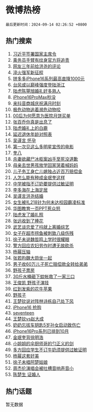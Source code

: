 # 微博热榜

`最后更新时间：2024-09-14 02:26:52 +0800`

## 热门搜索

1. [习近平签署国家主席令](https://m.weibo.cn/search?containerid=100103type%3D1%26t%3D10%26q%3D%23%E4%B9%A0%E8%BF%91%E5%B9%B3%E7%AD%BE%E7%BD%B2%E5%9B%BD%E5%AE%B6%E4%B8%BB%E5%B8%AD%E4%BB%A4%23&stream_entry_id=51&isnewpage=1&extparam=seat%3D1%26q%3D%2523%25E4%25B9%25A0%25E8%25BF%2591%25E5%25B9%25B3%25E7%25AD%25BE%25E7%25BD%25B2%25E5%259B%25BD%25E5%25AE%25B6%25E4%25B8%25BB%25E5%25B8%25AD%25E4%25BB%25A4%2523%26pos%3D0%26cate%3D10103%26filter_type%3Drealtimehot%26stream_entry_id%3D51%26c_type%3D51%26dgr%3D0%26display_time%3D1726252011%26pre_seqid%3D17262520118580123520977)
1. [乘务员手臂有纹身官方将追责](https://m.weibo.cn/search?containerid=100103type%3D1%26t%3D10%26q%3D%23%E4%B9%98%E5%8A%A1%E5%91%98%E6%89%8B%E8%87%82%E6%9C%89%E7%BA%B9%E8%BA%AB%E5%AE%98%E6%96%B9%E5%B0%86%E8%BF%BD%E8%B4%A3%23&stream_entry_id=31&isnewpage=1&extparam=seat%3D1%26pos%3D0%26lcate%3D5001%26band_rank%3D1%26stream_entry_id%3D31%26realpos%3D1%26q%3D%2523%25E4%25B9%2598%25E5%258A%25A1%25E5%2591%2598%25E6%2589%258B%25E8%2587%2582%25E6%259C%2589%25E7%25BA%25B9%25E8%25BA%25AB%25E5%25AE%2598%25E6%2596%25B9%25E5%25B0%2586%25E8%25BF%25BD%25E8%25B4%25A3%2523%26dgr%3D0%26filter_type%3Drealtimehot%26flag%3D2%26c_type%3D31%26cate%3D5001%26display_time%3D1726252011%26pre_seqid%3D17262520118580123520977)
1. [网友三年前给洪尧的评论](https://m.weibo.cn/search?containerid=100103type%3D1%26t%3D10%26q%3D%23%E7%BD%91%E5%8F%8B%E4%B8%89%E5%B9%B4%E5%89%8D%E7%BB%99%E6%B4%AA%E5%B0%A7%E7%9A%84%E8%AF%84%E8%AE%BA%23&stream_entry_id=31&isnewpage=1&extparam=seat%3D1%26pos%3D1%26lcate%3D5001%26band_rank%3D2%26stream_entry_id%3D31%26realpos%3D2%26q%3D%2523%25E7%25BD%2591%25E5%258F%258B%25E4%25B8%2589%25E5%25B9%25B4%25E5%2589%258D%25E7%25BB%2599%25E6%25B4%25AA%25E5%25B0%25A7%25E7%259A%2584%25E8%25AF%2584%25E8%25AE%25BA%2523%26dgr%3D0%26filter_type%3Drealtimehot%26flag%3D2%26c_type%3D31%26cate%3D5001%26display_time%3D1726252011%26pre_seqid%3D17262520118580123520977)
1. [淬火强军新征程](https://m.weibo.cn/search?containerid=100103type%3D1%26t%3D10%26q%3D%23%E6%B7%AC%E7%81%AB%E5%BC%BA%E5%86%9B%E6%96%B0%E5%BE%81%E7%A8%8B%23&stream_entry_id=31&isnewpage=1&extparam=seat%3D1%26pos%3D2%26lcate%3D5001%26band_rank%3D3%26stream_entry_id%3D31%26realpos%3D3%26q%3D%2523%25E6%25B7%25AC%25E7%2581%25AB%25E5%25BC%25BA%25E5%2586%259B%25E6%2596%25B0%25E5%25BE%2581%25E7%25A8%258B%2523%26dgr%3D0%26filter_type%3Drealtimehot%26flag%3D0%26c_type%3D31%26cate%3D5001%26display_time%3D1726252011%26pre_seqid%3D17262520118580123520977)
1. [拼多多iPhone16系列最高直降1000元](https://m.weibo.cn/search?containerid=100103type%3D1%26t%3D10%26q%3D%23%E6%8B%BC%E5%A4%9A%E5%A4%9AiPhone16%E7%B3%BB%E5%88%97%E6%9C%80%E9%AB%98%E7%9B%B4%E9%99%8D1000%E5%85%83%23&stream_entry_id=31&isnewpage=1&extparam=seat%3D1%26pos%3D3%26lcate%3D5001%26band_rank%3D4%26stream_entry_id%3D31%26is_ad_pos%3D1%26q%3D%2523%25E6%258B%25BC%25E5%25A4%259A%25E5%25A4%259AiPhone16%25E7%25B3%25BB%25E5%2588%2597%25E6%259C%2580%25E9%25AB%2598%25E7%259B%25B4%25E9%2599%258D1000%25E5%2585%2583%2523%26dgr%3D0%26adid%3D255304%26filter_type%3Drealtimehot%26cate%3D5001%26c_type%3D31%26topic_ad%3D1%26display_time%3D1726252011%26pre_seqid%3D17262520118580123520977)
1. [台风或以巅峰强度登陆浙江](https://m.weibo.cn/search?containerid=100103type%3D1%26t%3D10%26q%3D%23%E5%8F%B0%E9%A3%8E%E6%88%96%E4%BB%A5%E5%B7%85%E5%B3%B0%E5%BC%BA%E5%BA%A6%E7%99%BB%E9%99%86%E6%B5%99%E6%B1%9F%23&stream_entry_id=31&isnewpage=1&extparam=seat%3D1%26pos%3D4%26lcate%3D5001%26band_rank%3D4%26stream_entry_id%3D31%26realpos%3D4%26q%3D%2523%25E5%258F%25B0%25E9%25A3%258E%25E6%2588%2596%25E4%25BB%25A5%25E5%25B7%2585%25E5%25B3%25B0%25E5%25BC%25BA%25E5%25BA%25A6%25E7%2599%25BB%25E9%2599%2586%25E6%25B5%2599%25E6%25B1%259F%2523%26dgr%3D0%26filter_type%3Drealtimehot%26flag%3D0%26c_type%3D31%26cate%3D5001%26display_time%3D1726252011%26pre_seqid%3D17262520118580123520977)
1. [陆虎陈曌旭婚礼好多熟人](https://m.weibo.cn/search?containerid=100103type%3D1%26t%3D10%26q%3D%23%E9%99%86%E8%99%8E%E9%99%88%E6%9B%8C%E6%97%AD%E5%A9%9A%E7%A4%BC%E5%A5%BD%E5%A4%9A%E7%86%9F%E4%BA%BA%23&stream_entry_id=31&isnewpage=1&extparam=seat%3D1%26pos%3D5%26lcate%3D5001%26band_rank%3D5%26stream_entry_id%3D31%26realpos%3D5%26q%3D%2523%25E9%2599%2586%25E8%2599%258E%25E9%2599%2588%25E6%259B%258C%25E6%2597%25AD%25E5%25A9%259A%25E7%25A4%25BC%25E5%25A5%25BD%25E5%25A4%259A%25E7%2586%259F%25E4%25BA%25BA%2523%26dgr%3D0%26filter_type%3Drealtimehot%26flag%3D16%26c_type%3D31%26cate%3D5001%26display_time%3D1726252011%26pre_seqid%3D17262520118580123520977)
1. [iPhone16ProMax秒没](https://m.weibo.cn/search?containerid=100103type%3D1%26t%3D10%26q%3D%23iPhone16ProMax%E7%A7%92%E6%B2%A1%23&stream_entry_id=31&isnewpage=1&extparam=seat%3D1%26pos%3D6%26lcate%3D5001%26band_rank%3D6%26stream_entry_id%3D31%26realpos%3D6%26q%3D%2523iPhone16ProMax%25E7%25A7%2592%25E6%25B2%25A1%2523%26dgr%3D0%26filter_type%3Drealtimehot%26flag%3D0%26c_type%3D31%26cate%3D5001%26display_time%3D1726252011%26pre_seqid%3D17262520118580123520977)
1. [来抖音商城庆祝满月时刻](https://m.weibo.cn/search?containerid=100103type%3D1%26t%3D10%26q%3D%23%E6%9D%A5%E6%8A%96%E9%9F%B3%E5%95%86%E5%9F%8E%E5%BA%86%E7%A5%9D%E6%BB%A1%E6%9C%88%E6%97%B6%E5%88%BB%23&stream_entry_id=31&isnewpage=1&extparam=seat%3D1%26pos%3D7%26lcate%3D5001%26band_rank%3D7%26stream_entry_id%3D31%26is_ad_pos%3D1%26q%3D%2523%25E6%259D%25A5%25E6%258A%2596%25E9%259F%25B3%25E5%2595%2586%25E5%259F%258E%25E5%25BA%2586%25E7%25A5%259D%25E6%25BB%25A1%25E6%259C%2588%25E6%2597%25B6%25E5%2588%25BB%2523%26dgr%3D0%26adid%3D254978%26filter_type%3Drealtimehot%26cate%3D5001%26c_type%3D31%26topic_ad%3D1%26display_time%3D1726252011%26pre_seqid%3D17262520118580123520977)
1. [极危动物追着濒危动物咬](https://m.weibo.cn/search?containerid=100103type%3D1%26t%3D10%26q%3D%23%E6%9E%81%E5%8D%B1%E5%8A%A8%E7%89%A9%E8%BF%BD%E7%9D%80%E6%BF%92%E5%8D%B1%E5%8A%A8%E7%89%A9%E5%92%AC%23&stream_entry_id=31&isnewpage=1&extparam=seat%3D1%26pos%3D8%26lcate%3D5001%26band_rank%3D7%26stream_entry_id%3D31%26realpos%3D7%26q%3D%2523%25E6%259E%2581%25E5%258D%25B1%25E5%258A%25A8%25E7%2589%25A9%25E8%25BF%25BD%25E7%259D%2580%25E6%25BF%2592%25E5%258D%25B1%25E5%258A%25A8%25E7%2589%25A9%25E5%2592%25AC%2523%26dgr%3D0%26filter_type%3Drealtimehot%26flag%3D1%26c_type%3D31%26cate%3D5001%26display_time%3D1726252011%26pre_seqid%3D17262520118580123520977)
1. [00后为何愿意为医院月饼买单](https://m.weibo.cn/search?containerid=100103type%3D1%26t%3D10%26q%3D%2300%E5%90%8E%E4%B8%BA%E4%BD%95%E6%84%BF%E6%84%8F%E4%B8%BA%E5%8C%BB%E9%99%A2%E6%9C%88%E9%A5%BC%E4%B9%B0%E5%8D%95%23&stream_entry_id=31&isnewpage=1&extparam=seat%3D1%26pos%3D9%26lcate%3D5001%26band_rank%3D8%26stream_entry_id%3D31%26realpos%3D8%26q%3D%252300%25E5%2590%258E%25E4%25B8%25BA%25E4%25BD%2595%25E6%2584%25BF%25E6%2584%258F%25E4%25B8%25BA%25E5%258C%25BB%25E9%2599%25A2%25E6%259C%2588%25E9%25A5%25BC%25E4%25B9%25B0%25E5%258D%2595%2523%26dgr%3D0%26filter_type%3Drealtimehot%26flag%3D0%26c_type%3D31%26cate%3D5001%26display_time%3D1726252011%26pre_seqid%3D17262520118580123520977)
1. [张百乔你真是出息了](https://m.weibo.cn/search?containerid=100103type%3D1%26t%3D10%26q%3D%E5%BC%A0%E7%99%BE%E4%B9%94%E4%BD%A0%E7%9C%9F%E6%98%AF%E5%87%BA%E6%81%AF%E4%BA%86&stream_entry_id=31&isnewpage=1&extparam=seat%3D1%26pos%3D10%26lcate%3D5001%26band_rank%3D9%26stream_entry_id%3D31%26realpos%3D9%26q%3D%25E5%25BC%25A0%25E7%2599%25BE%25E4%25B9%2594%25E4%25BD%25A0%25E7%259C%259F%25E6%2598%25AF%25E5%2587%25BA%25E6%2581%25AF%25E4%25BA%2586%26dgr%3D0%26filter_type%3Drealtimehot%26flag%3D2%26c_type%3D31%26cate%3D5001%26display_time%3D1726252011%26pre_seqid%3D17262520118580123520977)
1. [陆虎婚礼上的白鹿](https://m.weibo.cn/search?containerid=100103type%3D1%26t%3D10%26q%3D%23%E9%99%86%E8%99%8E%E5%A9%9A%E7%A4%BC%E4%B8%8A%E7%9A%84%E7%99%BD%E9%B9%BF%23&stream_entry_id=31&isnewpage=1&extparam=seat%3D1%26pos%3D11%26lcate%3D5001%26band_rank%3D10%26stream_entry_id%3D31%26realpos%3D10%26q%3D%2523%25E9%2599%2586%25E8%2599%258E%25E5%25A9%259A%25E7%25A4%25BC%25E4%25B8%258A%25E7%259A%2584%25E7%2599%25BD%25E9%25B9%25BF%2523%26dgr%3D0%26filter_type%3Drealtimehot%26flag%3D0%26c_type%3D31%26cate%3D5001%26display_time%3D1726252011%26pre_seqid%3D17262520118580123520977)
1. [延迟退休年龄对照表](https://m.weibo.cn/search?containerid=100103type%3D1%26t%3D10%26q%3D%23%E5%BB%B6%E8%BF%9F%E9%80%80%E4%BC%91%E5%B9%B4%E9%BE%84%E5%AF%B9%E7%85%A7%E8%A1%A8%23&stream_entry_id=31&isnewpage=1&extparam=seat%3D1%26pos%3D12%26lcate%3D5001%26band_rank%3D11%26stream_entry_id%3D31%26realpos%3D11%26q%3D%2523%25E5%25BB%25B6%25E8%25BF%259F%25E9%2580%2580%25E4%25BC%2591%25E5%25B9%25B4%25E9%25BE%2584%25E5%25AF%25B9%25E7%2585%25A7%25E8%25A1%25A8%2523%26dgr%3D0%26filter_type%3Drealtimehot%26flag%3D0%26c_type%3D31%26cate%3D5001%26display_time%3D1726252011%26pre_seqid%3D17262520118580123520977)
1. [吴谨言 怀孕](https://m.weibo.cn/search?containerid=100103type%3D1%26t%3D10%26q%3D%E5%90%B4%E8%B0%A8%E8%A8%80+%E6%80%80%E5%AD%95&stream_entry_id=31&isnewpage=1&extparam=seat%3D1%26pos%3D13%26lcate%3D5001%26band_rank%3D12%26stream_entry_id%3D31%26realpos%3D12%26q%3D%25E5%2590%25B4%25E8%25B0%25A8%25E8%25A8%2580%2520%25E6%2580%2580%25E5%25AD%2595%26dgr%3D0%26filter_type%3Drealtimehot%26flag%3D2%26c_type%3D31%26cate%3D5001%26display_time%3D1726252011%26pre_seqid%3D17262520118580123520977)
1. [第一次见这么多明星宣传的电影](https://m.weibo.cn/search?containerid=100103type%3D1%26t%3D10%26q%3D%23%E7%AC%AC%E4%B8%80%E6%AC%A1%E8%A7%81%E8%BF%99%E4%B9%88%E5%A4%9A%E6%98%8E%E6%98%9F%E5%AE%A3%E4%BC%A0%E7%9A%84%E7%94%B5%E5%BD%B1%23&stream_entry_id=31&isnewpage=1&extparam=seat%3D1%26pos%3D14%26lcate%3D5001%26band_rank%3D13%26stream_entry_id%3D31%26realpos%3D13%26q%3D%2523%25E7%25AC%25AC%25E4%25B8%2580%25E6%25AC%25A1%25E8%25A7%2581%25E8%25BF%2599%25E4%25B9%2588%25E5%25A4%259A%25E6%2598%258E%25E6%2598%259F%25E5%25AE%25A3%25E4%25BC%25A0%25E7%259A%2584%25E7%2594%25B5%25E5%25BD%25B1%2523%26dgr%3D0%26filter_type%3Drealtimehot%26flag%3D1%26c_type%3D31%26cate%3D5001%26display_time%3D1726252011%26pre_seqid%3D17262520118580123520977)
1. [奎八](https://m.weibo.cn/search?containerid=100103type%3D1%26t%3D10%26q%3D%E5%A5%8E%E5%85%AB&stream_entry_id=31&isnewpage=1&extparam=seat%3D1%26pos%3D15%26lcate%3D5001%26band_rank%3D14%26stream_entry_id%3D31%26realpos%3D14%26q%3D%25E5%25A5%258E%25E5%2585%25AB%26dgr%3D0%26filter_type%3Drealtimehot%26flag%3D0%26c_type%3D31%26cate%3D5001%26display_time%3D1726252011%26pre_seqid%3D17262520118580123520977)
1. [杀妻欲藏尸冰柜案凶手至死没道歉](https://m.weibo.cn/search?containerid=100103type%3D1%26t%3D10%26q%3D%23%E6%9D%80%E5%A6%BB%E6%AC%B2%E8%97%8F%E5%B0%B8%E5%86%B0%E6%9F%9C%E6%A1%88%E5%87%B6%E6%89%8B%E8%87%B3%E6%AD%BB%E6%B2%A1%E9%81%93%E6%AD%89%23&stream_entry_id=31&isnewpage=1&extparam=seat%3D1%26pos%3D16%26lcate%3D5001%26band_rank%3D15%26stream_entry_id%3D31%26realpos%3D15%26q%3D%2523%25E6%259D%2580%25E5%25A6%25BB%25E6%25AC%25B2%25E8%2597%258F%25E5%25B0%25B8%25E5%2586%25B0%25E6%259F%259C%25E6%25A1%2588%25E5%2587%25B6%25E6%2589%258B%25E8%2587%25B3%25E6%25AD%25BB%25E6%25B2%25A1%25E9%2581%2593%25E6%25AD%2589%2523%26dgr%3D0%26filter_type%3Drealtimehot%26flag%3D0%26c_type%3D31%26cate%3D5001%26display_time%3D1726252011%26pre_seqid%3D17262520118580123520977)
1. [母亲去世男孩放学回家哭着喊妈妈](https://m.weibo.cn/search?containerid=100103type%3D1%26t%3D10%26q%3D%23%E6%AF%8D%E4%BA%B2%E5%8E%BB%E4%B8%96%E7%94%B7%E5%AD%A9%E6%94%BE%E5%AD%A6%E5%9B%9E%E5%AE%B6%E5%93%AD%E7%9D%80%E5%96%8A%E5%A6%88%E5%A6%88%23&stream_entry_id=31&isnewpage=1&extparam=seat%3D1%26pos%3D17%26lcate%3D5001%26band_rank%3D16%26stream_entry_id%3D31%26realpos%3D16%26q%3D%2523%25E6%25AF%258D%25E4%25BA%25B2%25E5%258E%25BB%25E4%25B8%2596%25E7%2594%25B7%25E5%25AD%25A9%25E6%2594%25BE%25E5%25AD%25A6%25E5%259B%259E%25E5%25AE%25B6%25E5%2593%25AD%25E7%259D%2580%25E5%2596%258A%25E5%25A6%2588%25E5%25A6%2588%2523%26dgr%3D0%26filter_type%3Drealtimehot%26flag%3D32768%26c_type%3D31%26cate%3D5001%26display_time%3D1726252011%26pre_seqid%3D17262520118580123520977)
1. [儿子务工身亡儿媳独占近百万赔偿金](https://m.weibo.cn/search?containerid=100103type%3D1%26t%3D10%26q%3D%23%E5%84%BF%E5%AD%90%E5%8A%A1%E5%B7%A5%E8%BA%AB%E4%BA%A1%E5%84%BF%E5%AA%B3%E7%8B%AC%E5%8D%A0%E8%BF%91%E7%99%BE%E4%B8%87%E8%B5%94%E5%81%BF%E9%87%91%23&stream_entry_id=31&isnewpage=1&extparam=seat%3D1%26pos%3D18%26lcate%3D5001%26band_rank%3D17%26stream_entry_id%3D31%26realpos%3D17%26q%3D%2523%25E5%2584%25BF%25E5%25AD%2590%25E5%258A%25A1%25E5%25B7%25A5%25E8%25BA%25AB%25E4%25BA%25A1%25E5%2584%25BF%25E5%25AA%25B3%25E7%258B%25AC%25E5%258D%25A0%25E8%25BF%2591%25E7%2599%25BE%25E4%25B8%2587%25E8%25B5%2594%25E5%2581%25BF%25E9%2587%2591%2523%26dgr%3D0%26filter_type%3Drealtimehot%26flag%3D0%26c_type%3D31%26cate%3D5001%26display_time%3D1726252011%26pre_seqid%3D17262520118580123520977)
1. [人怎么能有种成金珉奎这样](https://m.weibo.cn/search?containerid=100103type%3D1%26t%3D10%26q%3D%E4%BA%BA%E6%80%8E%E4%B9%88%E8%83%BD%E6%9C%89%E7%A7%8D%E6%88%90%E9%87%91%E7%8F%89%E5%A5%8E%E8%BF%99%E6%A0%B7&stream_entry_id=31&isnewpage=1&extparam=seat%3D1%26pos%3D19%26lcate%3D5001%26band_rank%3D18%26stream_entry_id%3D31%26realpos%3D18%26q%3D%25E4%25BA%25BA%25E6%2580%258E%25E4%25B9%2588%25E8%2583%25BD%25E6%259C%2589%25E7%25A7%258D%25E6%2588%2590%25E9%2587%2591%25E7%258F%2589%25E5%25A5%258E%25E8%25BF%2599%25E6%25A0%25B7%26dgr%3D0%26filter_type%3Drealtimehot%26flag%3D0%26c_type%3D31%26cate%3D5001%26display_time%3D1726252011%26pre_seqid%3D17262520118580123520977)
1. [中学被指不订奶要提供过敏证明](https://m.weibo.cn/search?containerid=100103type%3D1%26t%3D10%26q%3D%23%E4%B8%AD%E5%AD%A6%E8%A2%AB%E6%8C%87%E4%B8%8D%E8%AE%A2%E5%A5%B6%E8%A6%81%E6%8F%90%E4%BE%9B%E8%BF%87%E6%95%8F%E8%AF%81%E6%98%8E%23&stream_entry_id=31&isnewpage=1&extparam=seat%3D1%26pos%3D20%26lcate%3D5001%26band_rank%3D19%26stream_entry_id%3D31%26realpos%3D19%26q%3D%2523%25E4%25B8%25AD%25E5%25AD%25A6%25E8%25A2%25AB%25E6%258C%2587%25E4%25B8%258D%25E8%25AE%25A2%25E5%25A5%25B6%25E8%25A6%2581%25E6%258F%2590%25E4%25BE%259B%25E8%25BF%2587%25E6%2595%258F%25E8%25AF%2581%25E6%2598%258E%2523%26dgr%3D0%26filter_type%3Drealtimehot%26flag%3D0%26c_type%3D31%26cate%3D5001%26display_time%3D1726252011%26pre_seqid%3D17262520118580123520977)
1. [李多海在上海定居](https://m.weibo.cn/search?containerid=100103type%3D1%26t%3D10%26q%3D%23%E6%9D%8E%E5%A4%9A%E6%B5%B7%E5%9C%A8%E4%B8%8A%E6%B5%B7%E5%AE%9A%E5%B1%85%23&stream_entry_id=31&isnewpage=1&extparam=seat%3D1%26pos%3D21%26lcate%3D5001%26band_rank%3D20%26stream_entry_id%3D31%26realpos%3D20%26q%3D%2523%25E6%259D%258E%25E5%25A4%259A%25E6%25B5%25B7%25E5%259C%25A8%25E4%25B8%258A%25E6%25B5%25B7%25E5%25AE%259A%25E5%25B1%2585%2523%26dgr%3D0%26filter_type%3Drealtimehot%26flag%3D0%26c_type%3D31%26cate%3D5001%26display_time%3D1726252011%26pre_seqid%3D17262520118580123520977)
1. [吴谨言洪尧结婚](https://m.weibo.cn/search?containerid=100103type%3D1%26t%3D10%26q%3D%23%E5%90%B4%E8%B0%A8%E8%A8%80%E6%B4%AA%E5%B0%A7%E7%BB%93%E5%A9%9A%23&stream_entry_id=31&isnewpage=1&extparam=seat%3D1%26pos%3D22%26lcate%3D5001%26band_rank%3D21%26stream_entry_id%3D31%26realpos%3D21%26q%3D%2523%25E5%2590%25B4%25E8%25B0%25A8%25E8%25A8%2580%25E6%25B4%25AA%25E5%25B0%25A7%25E7%25BB%2593%25E5%25A9%259A%2523%26dgr%3D0%26filter_type%3Drealtimehot%26flag%3D0%26c_type%3D31%26cate%3D5001%26display_time%3D1726252011%26pre_seqid%3D17262520118580123520977)
1. [女生被扎218针为何未达校园霸凌标准](https://m.weibo.cn/search?containerid=100103type%3D1%26t%3D10%26q%3D%23%E5%A5%B3%E7%94%9F%E8%A2%AB%E6%89%8E218%E9%92%88%E4%B8%BA%E4%BD%95%E6%9C%AA%E8%BE%BE%E6%A0%A1%E5%9B%AD%E9%9C%B8%E5%87%8C%E6%A0%87%E5%87%86%23&stream_entry_id=31&isnewpage=1&extparam=seat%3D1%26pos%3D23%26lcate%3D5001%26band_rank%3D22%26stream_entry_id%3D31%26realpos%3D22%26q%3D%2523%25E5%25A5%25B3%25E7%2594%259F%25E8%25A2%25AB%25E6%2589%258E218%25E9%2592%2588%25E4%25B8%25BA%25E4%25BD%2595%25E6%259C%25AA%25E8%25BE%25BE%25E6%25A0%25A1%25E5%259B%25AD%25E9%259C%25B8%25E5%2587%258C%25E6%25A0%2587%25E5%2587%2586%2523%26dgr%3D0%26filter_type%3Drealtimehot%26flag%3D1%26c_type%3D31%26cate%3D5001%26display_time%3D1726252011%26pre_seqid%3D17262520118580123520977)
1. [华图教育一页PPT惹众怒](https://m.weibo.cn/search?containerid=100103type%3D1%26t%3D10%26q%3D%23%E5%8D%8E%E5%9B%BE%E6%95%99%E8%82%B2%E4%B8%80%E9%A1%B5PPT%E6%83%B9%E4%BC%97%E6%80%92%23&stream_entry_id=31&isnewpage=1&extparam=seat%3D1%26pos%3D24%26lcate%3D5001%26band_rank%3D23%26stream_entry_id%3D31%26realpos%3D23%26q%3D%2523%25E5%258D%258E%25E5%259B%25BE%25E6%2595%2599%25E8%2582%25B2%25E4%25B8%2580%25E9%25A1%25B5PPT%25E6%2583%25B9%25E4%25BC%2597%25E6%2580%2592%2523%26dgr%3D0%26filter_type%3Drealtimehot%26flag%3D0%26c_type%3D31%26cate%3D5001%26display_time%3D1726252011%26pre_seqid%3D17262520118580123520977)
1. [陆虎发了婚礼照](https://m.weibo.cn/search?containerid=100103type%3D1%26t%3D10%26q%3D%23%E9%99%86%E8%99%8E%E5%8F%91%E4%BA%86%E5%A9%9A%E7%A4%BC%E7%85%A7%23&stream_entry_id=31&isnewpage=1&extparam=seat%3D1%26pos%3D25%26lcate%3D5001%26band_rank%3D24%26stream_entry_id%3D31%26realpos%3D24%26q%3D%2523%25E9%2599%2586%25E8%2599%258E%25E5%258F%2591%25E4%25BA%2586%25E5%25A9%259A%25E7%25A4%25BC%25E7%2585%25A7%2523%26dgr%3D0%26filter_type%3Drealtimehot%26flag%3D0%26c_type%3D31%26cate%3D5001%26display_time%3D1726252011%26pre_seqid%3D17262520118580123520977)
1. [张远收到了捧花](https://m.weibo.cn/search?containerid=100103type%3D1%26t%3D10%26q%3D%23%E5%BC%A0%E8%BF%9C%E6%94%B6%E5%88%B0%E4%BA%86%E6%8D%A7%E8%8A%B1%23&stream_entry_id=31&isnewpage=1&extparam=seat%3D1%26pos%3D26%26lcate%3D5001%26band_rank%3D25%26stream_entry_id%3D31%26realpos%3D25%26q%3D%2523%25E5%25BC%25A0%25E8%25BF%259C%25E6%2594%25B6%25E5%2588%25B0%25E4%25BA%2586%25E6%258D%25A7%25E8%258A%25B1%2523%26dgr%3D0%26filter_type%3Drealtimehot%26flag%3D0%26c_type%3D31%26cate%3D5001%26display_time%3D1726252011%26pre_seqid%3D17262520118580123520977)
1. [武艺谈恋爱了吗就上离婚综艺](https://m.weibo.cn/search?containerid=100103type%3D1%26t%3D10%26q%3D%E6%AD%A6%E8%89%BA%E8%B0%88%E6%81%8B%E7%88%B1%E4%BA%86%E5%90%97%E5%B0%B1%E4%B8%8A%E7%A6%BB%E5%A9%9A%E7%BB%BC%E8%89%BA&stream_entry_id=31&isnewpage=1&extparam=seat%3D1%26pos%3D27%26lcate%3D5001%26band_rank%3D26%26stream_entry_id%3D31%26realpos%3D26%26q%3D%25E6%25AD%25A6%25E8%2589%25BA%25E8%25B0%2588%25E6%2581%258B%25E7%2588%25B1%25E4%25BA%2586%25E5%2590%2597%25E5%25B0%25B1%25E4%25B8%258A%25E7%25A6%25BB%25E5%25A9%259A%25E7%25BB%25BC%25E8%2589%25BA%26dgr%3D0%26filter_type%3Drealtimehot%26flag%3D0%26c_type%3D31%26cate%3D5001%26display_time%3D1726252011%26pre_seqid%3D17262520118580123520977)
1. [女子在超市捞鱼被刺致八级伤残](https://m.weibo.cn/search?containerid=100103type%3D1%26t%3D10%26q%3D%23%E5%A5%B3%E5%AD%90%E5%9C%A8%E8%B6%85%E5%B8%82%E6%8D%9E%E9%B1%BC%E8%A2%AB%E5%88%BA%E8%87%B4%E5%85%AB%E7%BA%A7%E4%BC%A4%E6%AE%8B%23&stream_entry_id=31&isnewpage=1&extparam=seat%3D1%26pos%3D28%26lcate%3D5001%26band_rank%3D27%26stream_entry_id%3D31%26realpos%3D27%26q%3D%2523%25E5%25A5%25B3%25E5%25AD%2590%25E5%259C%25A8%25E8%25B6%2585%25E5%25B8%2582%25E6%258D%259E%25E9%25B1%25BC%25E8%25A2%25AB%25E5%2588%25BA%25E8%2587%25B4%25E5%2585%25AB%25E7%25BA%25A7%25E4%25BC%25A4%25E6%25AE%258B%2523%26dgr%3D0%26filter_type%3Drealtimehot%26flag%3D0%26c_type%3D31%26cate%3D5001%26display_time%3D1726252011%26pre_seqid%3D17262520118580123520977)
1. [徐子未说魏哲鸣上学时很耀眼](https://m.weibo.cn/search?containerid=100103type%3D1%26t%3D10%26q%3D%23%E5%BE%90%E5%AD%90%E6%9C%AA%E8%AF%B4%E9%AD%8F%E5%93%B2%E9%B8%A3%E4%B8%8A%E5%AD%A6%E6%97%B6%E5%BE%88%E8%80%80%E7%9C%BC%23&stream_entry_id=31&isnewpage=1&extparam=seat%3D1%26pos%3D29%26lcate%3D5001%26band_rank%3D28%26stream_entry_id%3D31%26realpos%3D28%26q%3D%2523%25E5%25BE%2590%25E5%25AD%2590%25E6%259C%25AA%25E8%25AF%25B4%25E9%25AD%258F%25E5%2593%25B2%25E9%25B8%25A3%25E4%25B8%258A%25E5%25AD%25A6%25E6%2597%25B6%25E5%25BE%2588%25E8%2580%2580%25E7%259C%25BC%2523%26dgr%3D0%26filter_type%3Drealtimehot%26flag%3D0%26c_type%3D31%26cate%3D5001%26display_time%3D1726252011%26pre_seqid%3D17262520118580123520977)
1. [警方回应农妇劳作时遭无故砍杀](https://m.weibo.cn/search?containerid=100103type%3D1%26t%3D10%26q%3D%23%E8%AD%A6%E6%96%B9%E5%9B%9E%E5%BA%94%E5%86%9C%E5%A6%87%E5%8A%B3%E4%BD%9C%E6%97%B6%E9%81%AD%E6%97%A0%E6%95%85%E7%A0%8D%E6%9D%80%23&stream_entry_id=31&isnewpage=1&extparam=seat%3D1%26pos%3D30%26lcate%3D5001%26band_rank%3D29%26stream_entry_id%3D31%26realpos%3D29%26q%3D%2523%25E8%25AD%25A6%25E6%2596%25B9%25E5%259B%259E%25E5%25BA%2594%25E5%2586%259C%25E5%25A6%2587%25E5%258A%25B3%25E4%25BD%259C%25E6%2597%25B6%25E9%2581%25AD%25E6%2597%25A0%25E6%2595%2585%25E7%25A0%258D%25E6%259D%2580%2523%26dgr%3D0%26filter_type%3Drealtimehot%26flag%3D0%26c_type%3D31%26cate%3D5001%26display_time%3D1726252011%26pre_seqid%3D17262520118580123520977)
1. [杨幂压轴](https://m.weibo.cn/search?containerid=100103type%3D1%26t%3D10%26q%3D%E6%9D%A8%E5%B9%82%E5%8E%8B%E8%BD%B4&stream_entry_id=31&isnewpage=1&extparam=seat%3D1%26pos%3D31%26lcate%3D5001%26band_rank%3D30%26stream_entry_id%3D31%26realpos%3D30%26q%3D%25E6%259D%25A8%25E5%25B9%2582%25E5%258E%258B%25E8%25BD%25B4%26dgr%3D0%26filter_type%3Drealtimehot%26flag%3D0%26c_type%3D31%26cate%3D5001%26display_time%3D1726252011%26pre_seqid%3D17262520118580123520977)
1. [张若昀魏大勋坐一起](https://m.weibo.cn/search?containerid=100103type%3D1%26t%3D10%26q%3D%23%E5%BC%A0%E8%8B%A5%E6%98%80%E9%AD%8F%E5%A4%A7%E5%8B%8B%E5%9D%90%E4%B8%80%E8%B5%B7%23&stream_entry_id=31&isnewpage=1&extparam=seat%3D1%26pos%3D32%26lcate%3D5001%26band_rank%3D31%26stream_entry_id%3D31%26realpos%3D31%26q%3D%2523%25E5%25BC%25A0%25E8%258B%25A5%25E6%2598%2580%25E9%25AD%258F%25E5%25A4%25A7%25E5%258B%258B%25E5%259D%2590%25E4%25B8%2580%25E8%25B5%25B7%2523%26dgr%3D0%26filter_type%3Drealtimehot%26flag%3D0%26c_type%3D31%26cate%3D5001%26display_time%3D1726252011%26pre_seqid%3D17262520118580123520977)
1. [男子收60万儿子死亡赔偿款全转给弟弟](https://m.weibo.cn/search?containerid=100103type%3D1%26t%3D10%26q%3D%23%E7%94%B7%E5%AD%90%E6%94%B660%E4%B8%87%E5%84%BF%E5%AD%90%E6%AD%BB%E4%BA%A1%E8%B5%94%E5%81%BF%E6%AC%BE%E5%85%A8%E8%BD%AC%E7%BB%99%E5%BC%9F%E5%BC%9F%23&stream_entry_id=31&isnewpage=1&extparam=seat%3D1%26pos%3D33%26lcate%3D5001%26band_rank%3D32%26stream_entry_id%3D31%26realpos%3D32%26q%3D%2523%25E7%2594%25B7%25E5%25AD%2590%25E6%2594%25B660%25E4%25B8%2587%25E5%2584%25BF%25E5%25AD%2590%25E6%25AD%25BB%25E4%25BA%25A1%25E8%25B5%2594%25E5%2581%25BF%25E6%25AC%25BE%25E5%2585%25A8%25E8%25BD%25AC%25E7%25BB%2599%25E5%25BC%259F%25E5%25BC%259F%2523%26dgr%3D0%26filter_type%3Drealtimehot%26flag%3D0%26c_type%3D31%26cate%3D5001%26display_time%3D1726252011%26pre_seqid%3D17262520118580123520977)
1. [野孩子票房](https://m.weibo.cn/search?containerid=100103type%3D1%26t%3D10%26q%3D%23%E9%87%8E%E5%AD%A9%E5%AD%90%E7%A5%A8%E6%88%BF%23&stream_entry_id=31&isnewpage=1&extparam=seat%3D1%26pos%3D34%26lcate%3D5001%26band_rank%3D33%26stream_entry_id%3D31%26realpos%3D33%26q%3D%2523%25E9%2587%258E%25E5%25AD%25A9%25E5%25AD%2590%25E7%25A5%25A8%25E6%2588%25BF%2523%26dgr%3D0%26filter_type%3Drealtimehot%26flag%3D0%26c_type%3D31%26cate%3D5001%26display_time%3D1726252011%26pre_seqid%3D17262520118580123520977)
1. [30斤水桶砸下蚊帐救了一家三口](https://m.weibo.cn/search?containerid=100103type%3D1%26t%3D10%26q%3D%2330%E6%96%A4%E6%B0%B4%E6%A1%B6%E7%A0%B8%E4%B8%8B%E8%9A%8A%E5%B8%90%E6%95%91%E4%BA%86%E4%B8%80%E5%AE%B6%E4%B8%89%E5%8F%A3%23&stream_entry_id=31&isnewpage=1&extparam=seat%3D1%26pos%3D35%26lcate%3D5001%26band_rank%3D34%26stream_entry_id%3D31%26realpos%3D34%26q%3D%252330%25E6%2596%25A4%25E6%25B0%25B4%25E6%25A1%25B6%25E7%25A0%25B8%25E4%25B8%258B%25E8%259A%258A%25E5%25B8%2590%25E6%2595%2591%25E4%25BA%2586%25E4%25B8%2580%25E5%25AE%25B6%25E4%25B8%2589%25E5%258F%25A3%2523%26dgr%3D0%26filter_type%3Drealtimehot%26flag%3D1%26c_type%3D31%26cate%3D5001%26display_time%3D1726252011%26pre_seqid%3D17262520118580123520977)
1. [王俊凯 野孩子演技](https://m.weibo.cn/search?containerid=100103type%3D1%26t%3D10%26q%3D%E7%8E%8B%E4%BF%8A%E5%87%AF+%E9%87%8E%E5%AD%A9%E5%AD%90%E6%BC%94%E6%8A%80&stream_entry_id=31&isnewpage=1&extparam=seat%3D1%26pos%3D36%26lcate%3D5001%26band_rank%3D35%26stream_entry_id%3D31%26realpos%3D35%26q%3D%25E7%258E%258B%25E4%25BF%258A%25E5%2587%25AF%2520%25E9%2587%258E%25E5%25AD%25A9%25E5%25AD%2590%25E6%25BC%2594%25E6%258A%2580%26dgr%3D0%26filter_type%3Drealtimehot%26flag%3D0%26c_type%3D31%26cate%3D5001%26display_time%3D1726252011%26pre_seqid%3D17262520118580123520977)
1. [红到发紫的花牛苹果](https://m.weibo.cn/search?containerid=100103type%3D1%26t%3D10%26q%3D%23%E7%BA%A2%E5%88%B0%E5%8F%91%E7%B4%AB%E7%9A%84%E8%8A%B1%E7%89%9B%E8%8B%B9%E6%9E%9C%23&stream_entry_id=31&isnewpage=1&extparam=seat%3D1%26pos%3D37%26lcate%3D5001%26band_rank%3D36%26stream_entry_id%3D31%26realpos%3D36%26q%3D%2523%25E7%25BA%25A2%25E5%2588%25B0%25E5%258F%2591%25E7%25B4%25AB%25E7%259A%2584%25E8%258A%25B1%25E7%2589%259B%25E8%258B%25B9%25E6%259E%259C%2523%26dgr%3D0%26filter_type%3Drealtimehot%26flag%3D1%26c_type%3D31%26cate%3D5001%26display_time%3D1726252011%26pre_seqid%3D17262520118580123520977)
1. [野孩子](https://m.weibo.cn/search?containerid=100103type%3D1%26t%3D10%26q%3D%E9%87%8E%E5%AD%A9%E5%AD%90&stream_entry_id=31&isnewpage=1&extparam=seat%3D1%26pos%3D38%26lcate%3D5001%26band_rank%3D37%26stream_entry_id%3D31%26realpos%3D37%26q%3D%25E9%2587%258E%25E5%25AD%25A9%25E5%25AD%2590%26dgr%3D0%26filter_type%3Drealtimehot%26flag%3D0%26c_type%3D31%26cate%3D5001%26display_time%3D1726252011%26pre_seqid%3D17262520118580123520977)
1. [王楚钦说对阵林诗栋自己处下风](https://m.weibo.cn/search?containerid=100103type%3D1%26t%3D10%26q%3D%23%E7%8E%8B%E6%A5%9A%E9%92%A6%E8%AF%B4%E5%AF%B9%E9%98%B5%E6%9E%97%E8%AF%97%E6%A0%8B%E8%87%AA%E5%B7%B1%E5%A4%84%E4%B8%8B%E9%A3%8E%23&stream_entry_id=31&isnewpage=1&extparam=seat%3D1%26pos%3D39%26lcate%3D5001%26band_rank%3D38%26stream_entry_id%3D31%26realpos%3D38%26q%3D%2523%25E7%258E%258B%25E6%25A5%259A%25E9%2592%25A6%25E8%25AF%25B4%25E5%25AF%25B9%25E9%2598%25B5%25E6%259E%2597%25E8%25AF%2597%25E6%25A0%258B%25E8%2587%25AA%25E5%25B7%25B1%25E5%25A4%2584%25E4%25B8%258B%25E9%25A3%258E%2523%26dgr%3D0%26filter_type%3Drealtimehot%26flag%3D0%26c_type%3D31%26cate%3D5001%26display_time%3D1726252011%26pre_seqid%3D17262520118580123520977)
1. [iPhone16 抢购](https://m.weibo.cn/search?containerid=100103type%3D1%26t%3D10%26q%3DiPhone16+%E6%8A%A2%E8%B4%AD&stream_entry_id=31&isnewpage=1&extparam=seat%3D1%26pos%3D40%26lcate%3D5001%26band_rank%3D39%26stream_entry_id%3D31%26realpos%3D39%26q%3DiPhone16%2520%25E6%258A%25A2%25E8%25B4%25AD%26dgr%3D0%26filter_type%3Drealtimehot%26flag%3D0%26c_type%3D31%26cate%3D5001%26display_time%3D1726252011%26pre_seqid%3D17262520118580123520977)
1. [seventeen](https://m.weibo.cn/search?containerid=100103type%3D1%26t%3D10%26q%3Dseventeen&stream_entry_id=31&isnewpage=1&extparam=seat%3D1%26pos%3D41%26lcate%3D5001%26band_rank%3D40%26stream_entry_id%3D31%26realpos%3D40%26q%3Dseventeen%26dgr%3D0%26filter_type%3Drealtimehot%26flag%3D0%26c_type%3D31%26cate%3D5001%26display_time%3D1726252011%26pre_seqid%3D17262520118580123520977)
1. [王楚钦vs赵大成](https://m.weibo.cn/search?containerid=100103type%3D1%26t%3D10%26q%3D%23%E7%8E%8B%E6%A5%9A%E9%92%A6vs%E8%B5%B5%E5%A4%A7%E6%88%90%23&stream_entry_id=31&isnewpage=1&extparam=seat%3D1%26pos%3D42%26lcate%3D5001%26band_rank%3D41%26stream_entry_id%3D31%26realpos%3D41%26q%3D%2523%25E7%258E%258B%25E6%25A5%259A%25E9%2592%25A6vs%25E8%25B5%25B5%25E5%25A4%25A7%25E6%2588%2590%2523%26dgr%3D0%26filter_type%3Drealtimehot%26flag%3D0%26c_type%3D31%26cate%3D5001%26display_time%3D1726252011%26pre_seqid%3D17262520118580123520977)
1. [奶奶忘拔车钥匙5岁孙女启动致伤亡](https://m.weibo.cn/search?containerid=100103type%3D1%26t%3D10%26q%3D%23%E5%A5%B6%E5%A5%B6%E5%BF%98%E6%8B%94%E8%BD%A6%E9%92%A5%E5%8C%995%E5%B2%81%E5%AD%99%E5%A5%B3%E5%90%AF%E5%8A%A8%E8%87%B4%E4%BC%A4%E4%BA%A1%23&stream_entry_id=31&isnewpage=1&extparam=seat%3D1%26pos%3D43%26lcate%3D5001%26band_rank%3D42%26stream_entry_id%3D31%26realpos%3D42%26q%3D%2523%25E5%25A5%25B6%25E5%25A5%25B6%25E5%25BF%2598%25E6%258B%2594%25E8%25BD%25A6%25E9%2592%25A5%25E5%258C%25995%25E5%25B2%2581%25E5%25AD%2599%25E5%25A5%25B3%25E5%2590%25AF%25E5%258A%25A8%25E8%2587%25B4%25E4%25BC%25A4%25E4%25BA%25A1%2523%26dgr%3D0%26filter_type%3Drealtimehot%26flag%3D0%26c_type%3D31%26cate%3D5001%26display_time%3D1726252011%26pre_seqid%3D17262520118580123520977)
1. [iPhone16Pro系列已排到10月](https://m.weibo.cn/search?containerid=100103type%3D1%26t%3D10%26q%3D%23iPhone16Pro%E7%B3%BB%E5%88%97%E5%B7%B2%E6%8E%92%E5%88%B010%E6%9C%88%23&stream_entry_id=31&isnewpage=1&extparam=seat%3D1%26pos%3D44%26lcate%3D5001%26band_rank%3D43%26stream_entry_id%3D31%26realpos%3D43%26q%3D%2523iPhone16Pro%25E7%25B3%25BB%25E5%2588%2597%25E5%25B7%25B2%25E6%258E%2592%25E5%2588%25B010%25E6%259C%2588%2523%26dgr%3D0%26filter_type%3Drealtimehot%26flag%3D0%26c_type%3D31%26cate%3D5001%26display_time%3D1726252011%26pre_seqid%3D17262520118580123520977)
1. [金珉奎背徐明浩](https://m.weibo.cn/search?containerid=100103type%3D1%26t%3D10%26q%3D%23%E9%87%91%E7%8F%89%E5%A5%8E%E8%83%8C%E5%BE%90%E6%98%8E%E6%B5%A9%23&stream_entry_id=31&isnewpage=1&extparam=seat%3D1%26pos%3D45%26lcate%3D5001%26band_rank%3D44%26stream_entry_id%3D31%26realpos%3D44%26q%3D%2523%25E9%2587%2591%25E7%258F%2589%25E5%25A5%258E%25E8%2583%258C%25E5%25BE%2590%25E6%2598%258E%25E6%25B5%25A9%2523%26dgr%3D0%26filter_type%3Drealtimehot%26flag%3D0%26c_type%3D31%26cate%3D5001%26display_time%3D1726252011%26pre_seqid%3D17262520118580123520977)
1. [小姐姐的伞厨师哥的勺正义的剑](https://m.weibo.cn/search?containerid=100103type%3D1%26t%3D10%26q%3D%23%E5%B0%8F%E5%A7%90%E5%A7%90%E7%9A%84%E4%BC%9E%E5%8E%A8%E5%B8%88%E5%93%A5%E7%9A%84%E5%8B%BA%E6%AD%A3%E4%B9%89%E7%9A%84%E5%89%91%23&stream_entry_id=31&isnewpage=1&extparam=seat%3D1%26pos%3D46%26lcate%3D5001%26band_rank%3D45%26stream_entry_id%3D31%26realpos%3D45%26q%3D%2523%25E5%25B0%258F%25E5%25A7%2590%25E5%25A7%2590%25E7%259A%2584%25E4%25BC%259E%25E5%258E%25A8%25E5%25B8%2588%25E5%2593%25A5%25E7%259A%2584%25E5%258B%25BA%25E6%25AD%25A3%25E4%25B9%2589%25E7%259A%2584%25E5%2589%2591%2523%26dgr%3D0%26filter_type%3Drealtimehot%26flag%3D0%26c_type%3D31%26cate%3D5001%26display_time%3D1726252011%26pre_seqid%3D17262520118580123520977)
1. [多方回应学生不订牛奶须提供过敏证明](https://m.weibo.cn/search?containerid=100103type%3D1%26t%3D10%26q%3D%23%E5%A4%9A%E6%96%B9%E5%9B%9E%E5%BA%94%E5%AD%A6%E7%94%9F%E4%B8%8D%E8%AE%A2%E7%89%9B%E5%A5%B6%E9%A1%BB%E6%8F%90%E4%BE%9B%E8%BF%87%E6%95%8F%E8%AF%81%E6%98%8E%23&stream_entry_id=31&isnewpage=1&extparam=seat%3D1%26pos%3D47%26lcate%3D5001%26band_rank%3D46%26stream_entry_id%3D31%26realpos%3D46%26q%3D%2523%25E5%25A4%259A%25E6%2596%25B9%25E5%259B%259E%25E5%25BA%2594%25E5%25AD%25A6%25E7%2594%259F%25E4%25B8%258D%25E8%25AE%25A2%25E7%2589%259B%25E5%25A5%25B6%25E9%25A1%25BB%25E6%258F%2590%25E4%25BE%259B%25E8%25BF%2587%25E6%2595%258F%25E8%25AF%2581%25E6%2598%258E%2523%26dgr%3D0%26filter_type%3Drealtimehot%26flag%3D0%26c_type%3D31%26cate%3D5001%26display_time%3D1726252011%26pre_seqid%3D17262520118580123520977)
1. [杨幂这套好美](https://m.weibo.cn/search?containerid=100103type%3D1%26t%3D10%26q%3D%23%E6%9D%A8%E5%B9%82%E8%BF%99%E5%A5%97%E5%A5%BD%E7%BE%8E%23&stream_entry_id=31&isnewpage=1&extparam=seat%3D1%26pos%3D48%26lcate%3D5001%26band_rank%3D47%26stream_entry_id%3D31%26realpos%3D47%26q%3D%2523%25E6%259D%25A8%25E5%25B9%2582%25E8%25BF%2599%25E5%25A5%2597%25E5%25A5%25BD%25E7%25BE%258E%2523%26dgr%3D0%26filter_type%3Drealtimehot%26flag%3D0%26c_type%3D31%26cate%3D5001%26display_time%3D1726252011%26pre_seqid%3D17262520118580123520977)
1. [徐子未唱阿楚姑娘](https://m.weibo.cn/search?containerid=100103type%3D1%26t%3D10%26q%3D%23%E5%BE%90%E5%AD%90%E6%9C%AA%E5%94%B1%E9%98%BF%E6%A5%9A%E5%A7%91%E5%A8%98%23&stream_entry_id=31&isnewpage=1&extparam=seat%3D1%26pos%3D49%26lcate%3D5001%26band_rank%3D48%26stream_entry_id%3D31%26realpos%3D48%26q%3D%2523%25E5%25BE%2590%25E5%25AD%2590%25E6%259C%25AA%25E5%2594%25B1%25E9%2598%25BF%25E6%25A5%259A%25E5%25A7%2591%25E5%25A8%2598%2523%26dgr%3D0%26filter_type%3Drealtimehot%26flag%3D1%26c_type%3D31%26cate%3D5001%26display_time%3D1726252011%26pre_seqid%3D17262520118580123520977)
1. [周杰伦演唱会被吐槽音响声音小](https://m.weibo.cn/search?containerid=100103type%3D1%26t%3D10%26q%3D%23%E5%91%A8%E6%9D%B0%E4%BC%A6%E6%BC%94%E5%94%B1%E4%BC%9A%E8%A2%AB%E5%90%90%E6%A7%BD%E9%9F%B3%E5%93%8D%E5%A3%B0%E9%9F%B3%E5%B0%8F%23&stream_entry_id=31&isnewpage=1&extparam=seat%3D1%26pos%3D50%26lcate%3D5001%26band_rank%3D49%26stream_entry_id%3D31%26realpos%3D49%26q%3D%2523%25E5%2591%25A8%25E6%259D%25B0%25E4%25BC%25A6%25E6%25BC%2594%25E5%2594%25B1%25E4%25BC%259A%25E8%25A2%25AB%25E5%2590%2590%25E6%25A7%25BD%25E9%259F%25B3%25E5%2593%258D%25E5%25A3%25B0%25E9%259F%25B3%25E5%25B0%258F%2523%26dgr%3D0%26filter_type%3Drealtimehot%26flag%3D1%26c_type%3D31%26cate%3D5001%26display_time%3D1726252011%26pre_seqid%3D17262520118580123520977)
1. [陈楚生 证婚人](https://m.weibo.cn/search?containerid=100103type%3D1%26t%3D10%26q%3D%E9%99%88%E6%A5%9A%E7%94%9F+%E8%AF%81%E5%A9%9A%E4%BA%BA&stream_entry_id=31&isnewpage=1&extparam=seat%3D1%26pos%3D51%26lcate%3D5001%26band_rank%3D50%26stream_entry_id%3D31%26realpos%3D50%26q%3D%25E9%2599%2588%25E6%25A5%259A%25E7%2594%259F%2520%25E8%25AF%2581%25E5%25A9%259A%25E4%25BA%25BA%26dgr%3D0%26filter_type%3Drealtimehot%26flag%3D0%26c_type%3D31%26cate%3D5001%26display_time%3D1726252011%26pre_seqid%3D17262520118580123520977)

## 热门话题

暂无数据
